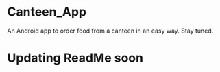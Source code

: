 # Canteen_App
An Android app to order food from a canteen in an easy way.
Stay tuned.
# Updating  ReadMe soon
